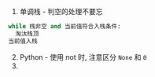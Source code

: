 1. 单调栈 - 判空的处理不要忘
```Python
while 栈非空 and 当前值符合入栈条件:
  淘汰栈顶
当前值入栈
```

2. Python - 使用 not 时, 注意区分 `None` 和 `0`
3. 
